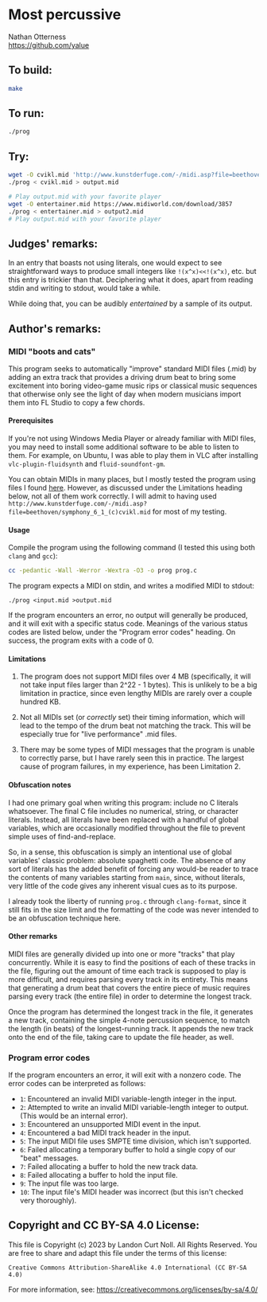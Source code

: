 # Most percussive

Nathan Otterness  
<https://github.com/yalue>

## To build:

```sh
make
```

## To run:

```sh
./prog
```

## Try:

```sh
wget -O cvikl.mid 'http://www.kunstderfuge.com/-/midi.asp?file=beethoven/symphony_6_1_(c)cvikl.mid'
./prog < cvikl.mid > output.mid

# Play output.mid with your favorite player
wget -O entertainer.mid https://www.midiworld.com/download/3857
./prog < entertainer.mid > output2.mid
# Play output.mid with your favorite player
```

## Judges' remarks:

In an entry that boasts not using literals, one would expect to see straightforward ways to produce
small integers like `!(x^x)<<!(x^x)`, etc. but this entry is trickier than that. Deciphering what it does,
apart from reading stdin and writing to stdout, would take a while.

While doing that, you can be audibly *entertained* by a sample of its output.

## Author's remarks:

### MIDI "boots and cats"

This program seeks to automatically "improve" standard MIDI files (.mid) by
adding an extra track that provides a driving drum beat to bring some
excitement into boring video-game music rips or classical music sequences that
otherwise only see the light of day when modern musicians import them into FL
Studio to copy a few chords.

#### Prerequisites

If you're not using Windows Media Player or already familiar with MIDI files,
you may need to install some additional software to be able to listen to them.
For example, on Ubuntu, I was able to play them in VLC after installing
`vlc-plugin-fluidsynth` and `fluid-soundfont-gm`.

You can obtain MIDIs in many places, but I mostly tested the program using
files I found [here](http://www.kunstderfuge.com/beethoven/variae.htm#Symphonies).
However, as discussed under the Limitations heading below, not all of them
work correctly.  I will admit to having used
`http://www.kunstderfuge.com/-/midi.asp?file=beethoven/symphony_6_1_(c)cvikl.mid`
for most of my testing.

#### Usage

Compile the program using the following command (I tested this using both
`clang` and `gcc`):

```sh
cc -pedantic -Wall -Werror -Wextra -O3 -o prog prog.c
```

The program expects a MIDI on stdin, and writes a modified MIDI to stdout:
```
./prog <input.mid >output.mid
```

If the program encounters an error, no output will generally be produced, and
it will exit with a specific status code. Meanings of the various status codes
are listed below, under the "Program error codes" heading. On success, the
program exits with a code of 0.

#### Limitations

 1. The program does not support MIDI files over 4 MB (specifically, it will
    not take input files larger than 2^22 - 1 bytes).  This is unlikely to be a
    big limitation in practice, since even lengthy MIDIs are rarely over a
    couple hundred KB.

 2. Not all MIDIs set (or *correctly* set) their timing information, which will
    lead to the tempo of the drum beat not matching the track.  This will be
    especially true for "live performance" .mid files.

 3. There may be some types of MIDI messages that the program is unable to
    correctly parse, but I have rarely seen this in practice.  The largest
    cause of program failures, in my experience, has been Limitation 2.

#### Obfuscation notes

I had one primary goal when writing this program: include no C literals
whatsoever.  The final C file includes no numerical, string, or character
literals.  Instead, all literals have been replaced with a handful of global
variables, which are occasionally modified throughout the file to prevent
simple uses of find-and-replace.

So, in a sense, this obfuscation is simply an intentional use of global
variables' classic problem: absolute spaghetti code.  The absence of any sort
of literals has the added benefit of forcing any would-be reader to trace the
contents of many variables starting from `main`, since, without literals, very
little of the code gives any inherent visual cues as to its purpose.

I already took the liberty of running `prog.c` through `clang-format`, since it
still fits in the size limit and the formatting of the code was never intended
to be an obfuscation technique here.

#### Other remarks

MIDI files are generally divided up into one or more "tracks" that play
concurrently.  While it is easy to find the positions of each of these tracks
in the file, figuring out the amount of time each track is supposed to play is
more difficult, and requires parsing every track in its entirety.  This means
that generating a drum beat that covers the entire piece of music requires
parsing every track (the entire file) in order to determine the longest track.

Once the program has determined the longest track in the file, it generates a
new track, containing the simple 4-note percussion sequence, to match the
length (in beats) of the longest-running track. It appends the new track onto
the end of the file, taking care to update the file header, as well.

### Program error codes

If the program encounters an error, it will exit with a nonzero code. The error
codes can be interpreted as follows:

 - `1`: Encountered an invalid MIDI variable-length integer in the input.
 - `2`: Attempted to write an invalid MIDI variable-length integer to output.
   (This would be an internal error).
 - `3`: Encountered an unsupported MIDI event in the input.
 - `4`: Encountered a bad MIDI track header in the input.
 - `5`: The input MIDI file uses SMPTE time division, which isn't supported.
 - `6`: Failed allocating a temporary buffer to hold a single copy of our "beat"
   messages.
 - `7`: Failed allocating a buffer to hold the new track data.
 - `8`: Failed allocating a buffer to hold the input file.
 - `9`: The input file was too large.
 - `10`: The input file's MIDI header was incorrect (but this isn't checked
   very thoroughly).

## Copyright and CC BY-SA 4.0 License:

This file is Copyright (c) 2023 by Landon Curt Noll.  All Rights Reserved.
You are free to share and adapt this file under the terms of this license:

    Creative Commons Attribution-ShareAlike 4.0 International (CC BY-SA 4.0)

For more information, see: https://creativecommons.org/licenses/by-sa/4.0/
